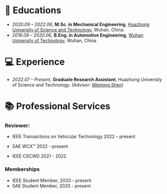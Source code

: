 
# 📖 Educations
- *2020.09 – 2022.06*, **M.Sc. in Mechanical Engineering**, [Huazhong University of Science and Technology](http://english.hust.edu.cn), Wuhan, China.
- *2016.09 – 2020.06*, **B.Eng. in Automotive Engineering**, [Wuhan University of Technology](http://english.whut.edu.cn), Wuhan, China.

# 💻 Experience
- *2022.07 – Present*, **Graduate Research Assistant**, Huazhong University of Science and Technology. (Advisor: [Weiming Shen](https://scholar.google.ca/citations?user=FuSHsx4AAAAJ&hl=en))

# 📚 Professional Services

### **Reviewer:**

- IEEE Transactions on Vehicular Technology 2022 – present
- SAE WCX™ 2022 - present

- IEEE CSCWD 2021 - 2022

### Memberships

- IEEE Student Member, 2020 - present
- SAE Student Member, 2020 - present

